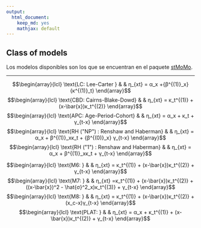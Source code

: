 ```yaml
---
output: 
  html_document: 
    keep_md: yes
    mathjax: default
---
```


## Class of models
Los modelos disponibles son los que se encuentran en el paquete [stMoMo](https://cran.r-project.org/web/packages/StMoMo/vignettes/StMoMoVignette.pdf).     

<hr/>

$$\begin{array}{lcl}
\text{LC: Lee-Carter   } &  & η_{xt} = α_x +{β^{(1)}_x}{κ^{(1)}_t}
\end{array}$$
$$\begin{array}{lcl}
\text{CBD: Cairns-Blake-Dowd} &  & η_{xt} = κ_t^{(1)} + (x-\bar{x})κ_t^{(2)}
\end{array}$$
$$\begin{array}{lcl}
\text{APC: Age-Period-Cohort} &  & η_{xt} = α_x + κ_t + γ_{t-x}
\end{array}$$
$$\begin{array}{lcl}
\text{RH ("NP") : Renshaw and Haberman} &  &  η_{xt} = α_x + β^{(1)}_xκ_t + {β^{(0)}_x} γ_{t-x}
\end{array}$$
$$\begin{array}{lcl}
\text{RH ("1") : Renshaw and Haberman} &  &  η_{xt} = α_x + β^{(1)}_xκ_t + γ_{t-x}
\end{array}$$

$$\begin{array}{lcl}
\text{M6: } &  & η_{xt} = κ_t^{(1)} + (x-\bar{x})κ_t^{(2)} + γ_{t-x}
\end{array}$$
$$\begin{array}{lcl}
\text{M7: } &  & η_{xt} =κ_t^{(1)} + (x-\bar{x})κ_t^{(2)} + ((x-\bar{x})^2 - \hat{σ}^2_x)κ_t^{(3)} + γ_{t-x}
\end{array}$$
$$\begin{array}{lcl}
\text{M8: } &  &  η_{xt} = κ_t^{(1)} + (x-\bar{x})κ_t^{(2)} + (x_c-x)γ_{t-x}
\end{array}$$
$$\begin{array}{lcl}
\text{PLAT: } &  & η_{xt} =  α_x  + κ_t^{(1)} + (x-\bar{x})κ_t^{(2)} + γ_{t-x}
\end{array}$$